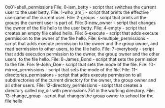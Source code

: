 0x01-shell_permissions
File: 0-iam_betty - script that switches the current user to the user betty.
File: 1-who_am_i - script that prints the effective username of the current user.
File: 2-groups - script that prints all the groups the current user is part of.
File: 3-new_owner - script that changes the owner of the file hello to the user betty.
File: 4-empty - script that creates an empty file called hello.
File: 5-execute - script that adds execute permission to the owner of the file hello.
File: 6-multiple_permissions - script that adds execute permission to the owner and the group owner, and read permission to other users, to the file hello.
File: 7-everybody - script that adds execution permission to the owner, the group owner and the other users, to the file hello.
File: 8-James_Bond - script that sets the permission to the file.
File: 9-John_Doe - script that sets the mode of the file.
File: 10-mirror_permissions - script that sets the mode of the file.
File: 11-directories_permissions - script that adds execute permission to all subdirectories of the current directory for the owner, the group owner and all other users.
File: 12-directory_permissions - script that creates a directory called my_dir with permissions 751 in the working directory.
File: 13-change_group - script that changes the group owner to school for the file hello 
